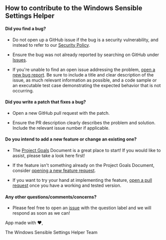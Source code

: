 ## How to contribute to the Windows Sensible Settings Helper

#### Did you find a bug?

- Do not open up a GitHub issue if the bug is a security vulnerability, and instead to refer to our [Security Policy](https://github.com/melvinquick/windows-sensible-settings-helper/security/policy).

- Ensure the bug was not already reported by searching on GitHub under [Issues](https://github.com/melvinquick/windows-sensible-settings-helper/issues).

- If you're unable to find an open issue addressing the problem, [open a new bug report](https://github.com/melvinquick/windows-sensible-settings-helper/issues/new?assignees=&labels=&projects=&template=bug_report.md&title=). Be sure to include a title and clear description of the issue, as much relevant information as possible, and a code sample or an executable test case demonstrating the expected behavior that is not occurring.

#### Did you write a patch that fixes a bug?

- Open a new GitHub pull request with the patch.

- Ensure the PR description clearly describes the problem and solution. Include the relevant issue number if applicable.

#### Do you intend to add a new feature or change an existing one?

- The [Project Goals](https://github.com/users/melvinquick/projects/7/views/1) Document is a great place to start! If you would like to assist, please take a look here first!

- If the feature isn't something already on the Project Goals Document, consider [opening a new feature request](https://github.com/melvinquick/windows-sensible-settings-helper/issues/new?assignees=&labels=&projects=&template=feature_request.md&title=).

- If you want to try your hand at implementing the feature, [open a pull request](https://github.com/melvinquick/windows-sensible-settings-helper/compare) once you have a working and tested version.

#### Any other questions/comments/concerns?

- Please feel free to open an [issue](https://github.com/melvinquick/windows-sensible-settings-helper/issues) with the question label and we will respond as soon as we can!

App made with :heart:,

The Windows Sensible Settings Helper Team
